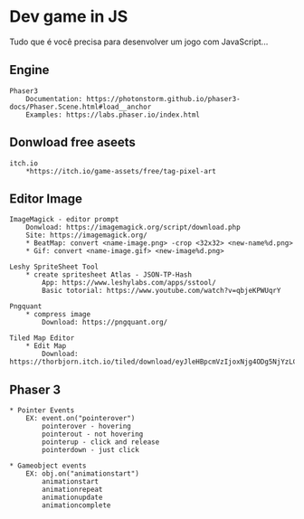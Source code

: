 # Dev game in JS
Tudo que é você precisa para desenvolver um jogo com JavaScript...
  

## Engine

    Phaser3
        Documentation: https://photonstorm.github.io/phaser3-docs/Phaser.Scene.html#load__anchor
        Examples: https://labs.phaser.io/index.html

## Donwload free aseets

    itch.io
        *https://itch.io/game-assets/free/tag-pixel-art

## Editor Image

    ImageMagick - editor prompt 
        Donwload: https://imagemagick.org/script/download.php
        Site: https://imagemagick.org/
        * BeatMap: convert <name-image.png> -crop <32x32> <new-name%d.png>
        * Gif: convert <name-image.gif> <new-image%d.png>

    Leshy SpriteSheet Tool 
        * create spritesheet Atlas - JSON-TP-Hash
            App: https://www.leshylabs.com/apps/sstool/
            Basic totorial: https://www.youtube.com/watch?v=qbjeKPWUqrY

    Pngquant
        * compress image 
            Download: https://pngquant.org/

    Tiled Map Editor
        * Edit Map
            Download: https://thorbjorn.itch.io/tiled/download/eyJleHBpcmVzIjoxNjg4ODg5NjYzLCJpZCI6Mjg3Njh9.RrV1D8X1OxReZN6TG2AEFQ1nZbE%3d


## Phaser 3
    * Pointer Events 
        EX: event.on("pointerover")
            pointerover - hovering
            pointerout - not hovering
            pointerup - click and release
            pointerdown - just click

    * Gameobject events
        EX: obj.on("animationstart")
            animationstart
            animationrepeat
            animationupdate
            animationcomplete
